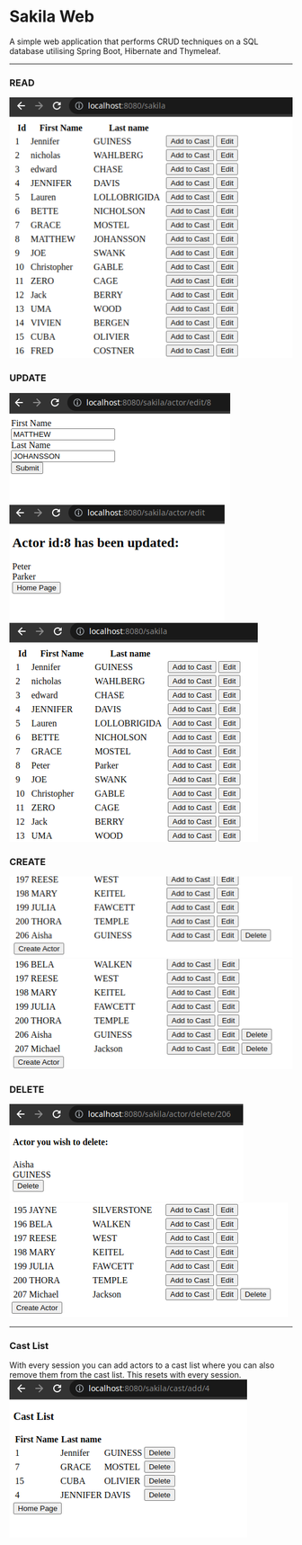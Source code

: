 # Sakila Web

A simple web application that performs CRUD techniques on a SQL database utilising
Spring Boot, Hibernate and Thymeleaf.

---
### READ

![Display Actors](src/main/resources/static/homepage.png)

### UPDATE

![Display Actors](src/main/resources/static/startOfEdit.png)
![Display Actors](src/main/resources/static/finishEdit.png)
![Display Actors](src/main/resources/static/hompageAfterEdit.png)

### CREATE 
![Display Actors](src/main/resources/static/EndOfHomepage.png)
![Display Actors](src/main/resources/static/newActorCreated.png)

### DELETE

![Display Actors](src/main/resources/static/actorToDelete.png)
![Display Actors](src/main/resources/static/hompageAfterDelete.png)

---

### Cast List
With every session you can add actors to a cast list where you can also remove 
them from the cast list. This resets with every session.
![Display Actors](src/main/resources/static/displayCastList.png)